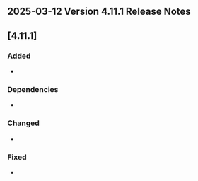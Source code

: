 ## 2025-03-12 Version 4.11.1 Release Notes

## [4.11.1]
### Added
-

### Dependencies
- 

### Changed
* 

### Fixed
* 
